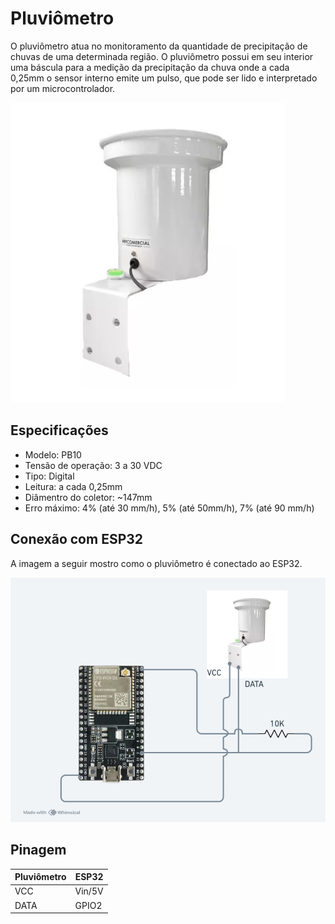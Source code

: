 # Pluviômetro
O pluviômetro atua no monitoramento da quantidade de precipitação de chuvas de uma determinada região. O pluviômetro possui em seu interior uma báscula para a medição da precipitação da chuva onde a cada 0,25mm o sensor interno emite um pulso, que pode ser lido e interpretado por um microcontrolador.

![](https://github.com/eduardozago/weather-station-iot/blob/main/sensors/pluviometer/pluviometer.png)

## Especificações
- Modelo: PB10
- Tensão de operação: 3 a 30 VDC
- Tipo: Digital
- Leitura: a cada 0,25mm
- Diâmentro do coletor: ~147mm
- Erro máximo: 4% (até 30 mm/h), 5% (até 50mm/h), 7% (até 90 mm/h)

## Conexão com ESP32
A imagem a seguir mostro como o pluviômetro é conectado ao ESP32.

![](https://github.com/eduardozago/weather-station-iot/blob/main/sensors/pluviometer/esp32-pluviometer.png)

## Pinagem
| Pluviômetro | ESP32 |
| ------ | ------ |
| VCC | Vin/5V |
| DATA | GPIO2 |

